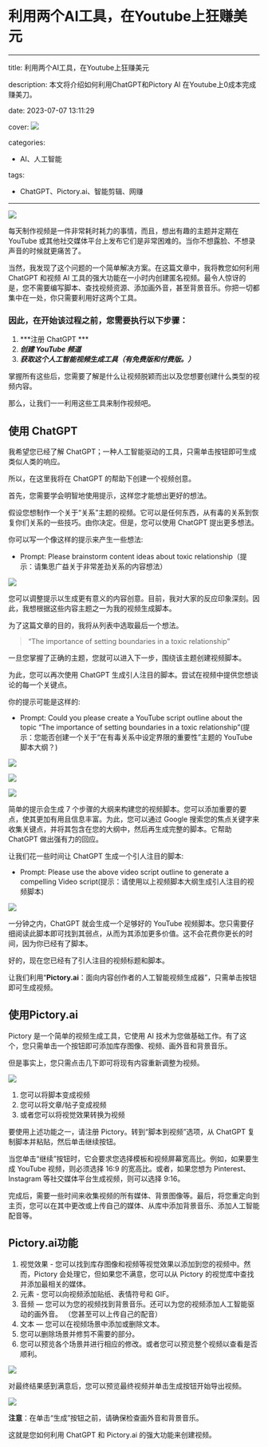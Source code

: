# 利用两个AI工具，在Youtube上狂赚美元
---
title: 利用两个AI工具，在Youtube上狂赚美元

description: 本文将介绍如何利用ChatGPT和Pictory AI 在Youtube上0成本完成赚美刀。

date: 2023-07-07 13:11:29

cover: 
![](https://files.mdnice.com/user/45886/0c192098-5db5-455e-a673-94c83b47a131.png)


categories:
  - AI、人工智能

tags:
  - ChatGPT、Pictory.ai、智能剪辑、网赚
---

![](https://files.mdnice.com/user/45886/31c36da5-b131-4d53-aff9-28648015bdc6.png)

每天制作视频是一件非常耗时耗力的事情，而且，想出有趣的主题并定期在 YouTube 或其他社交媒体平台上发布它们是非常困难的。当你不想露脸、不想录声音的时候就更痛苦了。

当然，我发现了这个问题的一个简单解决方案。在这篇文章中，我将教您如何利用 ChatGPT 和视频 AI 工具的强大功能在一小时内创建匿名视频。最令人惊讶的是，您不需要编写脚本、查找视频资源、添加画外音，甚至背景音乐。你把一切都集中在一处，你只需要利用好这两个工具。

### 因此，在开始该过程之前，您需要执行以下步骤：

1. ***注册 ChatGPT ***
2. ***创建 YouTube 频道***
3. ***获取这个人工智能视频生成工具（有免费版和付费版。）***

掌握所有这些后，您需要了解是什么让视频脱颖而出以及您想要创建什么类型的视频内容。

那么，让我们一一利用这些工具来制作视频吧。

## 使用 ChatGPT

我希望您已经了解 ChatGPT；一种人工智能驱动的工具，只需单击按钮即可生成类似人类的响应。

所以，在这里我将在 ChatGPT 的帮助下创建一个视频创意。

首先，您需要学会明智地使用提示，这样您才能想出更好的想法。

假设您想制作一个关于“关系”主题的视频。它可以是任何东西，从有毒的关系到恢复你们关系的一些技巧。由你决定。但是，您可以使用 ChatGPT 提出更多想法。

你可以写一个像这样的提示来产生一些想法:

- Prompt: Please brainstorm content ideas about toxic relationship（提示：请集思广益关于非常差劲关系的内容想法）

![](https://files.mdnice.com/user/45886/1112528a-41fa-4f4a-b4a4-5e3f2d155f93.png)

您可以调整提示以生成更有意义的内容创意。目前，我对大家的反应印象深刻。因此，我想根据这些内容主题之一为我的视频生成脚本。

为了这篇文章的目的，我将从列表中选取最后一个想法。

>“The importance of setting boundaries in a toxic relationship”

一旦您掌握了正确的主题，您就可以进入下一步，围绕该主题创建视频脚本。

为此，您可以再次使用 ChatGPT 生成引人注目的脚本。尝试在视频中提供您想谈论的每一个关键点。

你的提示可能是这样的:

- Prompt: Could you please create a YouTube script outline about the topic “The importance of setting boundaries in a toxic relationship”(提示：您能否创建一个关于“在有毒关系中设定界限的重要性”主题的 YouTube 脚本大纲？)

![](https://files.mdnice.com/user/45886/984b56bb-0165-4c22-be6e-a53d440dd36a.png)

![](https://files.mdnice.com/user/45886/b6a40598-40ac-412d-bc0f-1bd62404902f.png)

![](https://files.mdnice.com/user/45886/deb5c68a-967b-42ef-8502-489f11652d2c.png)

简单的提示会生成 7 个步骤的大纲来构建您的视频脚本。您可以添加重要的要点，使其更加有用且信息丰富。为此，您可以通过 Google 搜索您的焦点关键字来收集关键点，并将其包含在您的大纲中，然后再生成完整的脚本。它帮助 ChatGPT 做出强有力的回应。

让我们花一些时间让 ChatGPT 生成一个引人注目的脚本:

- Prompt: Please use the above video script outline to generate a compelling Video script(提示：请使用以上视频脚本大纲生成引人注目的视频脚本)

![](https://files.mdnice.com/user/45886/5f75081d-1f0e-420c-8394-036fa7c14283.png)

一分钟之内，ChatGPT 就会生成一个足够好的 YouTube 视频脚本。您只需要仔细阅读此脚本即可找到其弱点，从而为其添加更多价值。这不会花费你更长的时间，因为你已经有了脚本。

好的，现在您已经有了引人注目的视频标题和脚本。

让我们利用“**Pictory.ai**：面向内容创作者的人工智能视频生成器”，只需单击按钮即可生成视频。

## 使用Pictory.ai

Pictory 是一个简单的视频生成工具，它使用 AI 技术为您做基础工作。有了这个，您只需单击一个按钮即可添加库存图像、视频、画外音和背景音乐。

但是事实上，您只需点击几下即可将现有内容重新调整为视频。

![](https://files.mdnice.com/user/45886/2df1136c-e9d9-4603-8fa0-5dd718745ced.png)

1. 您可以将脚本变成视频
2. 您可以将文章/帖子变成视频
3. 或者您可以将视觉效果转换为视频

要使用上述功能之一，请注册 Pictory。转到“脚本到视频”选项，从 ChatGPT 复制脚本并粘贴，然后单击继续按钮。

当您单击“继续”按钮时，它会要求您选择模板和视频屏幕宽高比。例如，如果要生成 YouTube 视频，则必须选择 16:9 的宽高比。或者，如果您想为 Pinterest、Instagram 等社交媒体平台生成视频，则可以选择 9:16。

完成后，需要一些时间来收集视频的所有媒体、背景图像等。最后，将您重定向到主页，您可以在其中更改或上传自己的媒体、从库中添加背景音乐、添加人工智能配音等。

## Pictory.ai功能
1. 视觉效果 - 您可以找到库存图像和视频等视觉效果以添加到您的视频中。然而，Pictory 会处理它，但如果您不满意，您可以从 Pictory 的视觉库中查找并添加最相关的媒体。
2. 元素 - 您可以向视频添加贴纸、表情符号和 GIF。
3. 音频 — 您可以为您的视频找到背景音乐。还可以为您的视频添加人工智能驱动的画外音。 （您甚至可以上传自己的配音）
4. 文本 — 您可以在视频场景中添加或删除文本。
5. 您可以删除场景并修剪不需要的部分。
6. 您可以预览各个场景并进行相应的修改。或者您可以预览整个视频以查看是否顺利。


![](https://files.mdnice.com/user/45886/e47303bc-94ca-4bb6-837e-c3663ebb5da3.png)

对最终结果感到满意后，您可以预览最终视频并单击生成按钮开始导出视频。


![](https://files.mdnice.com/user/45886/b86e32d0-49d0-43d1-844d-c03899104736.png)

**注意**：在单击“生成”按钮之前，请确保检查画外音和背景音乐。

这就是您如何利用 ChatGPT 和 Pictory.ai 的强大功能来创建视频。